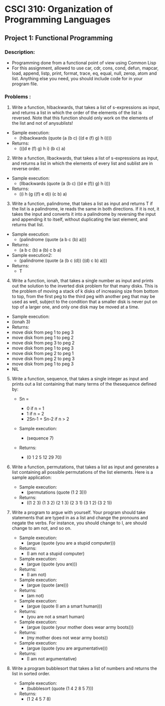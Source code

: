 # CSCI 310: Organization of Programming Languages
## Project 1: Functional Programming
### Description:

* Programming done from a functional point of view using Common Lisp
* For this assignment, allowed to use car, cdr, cons, cond, defun, mapcar, load, append, listp, print, format, trace, eq, equal, null, zerop, atom and list. Anything else you need, you should include code for in your program file.

### Problems : 
1) Write a function, hlbackwards, that takes a list of s-expressions as input, and returns a list in which the order of the elements of the list is reversed.  Note that this function should only work on the elements of the list and not of anysublists!  
  * Sample execution:
    * (hlbackwards (quote (a (b c) ((d e (f) g) h i))))
  * Returns: 
    * (((d e (f) g) h i) (b c) a)

2) Write a function, llbackwards, that takes a list of s-expressions as input, and returns a list in which the elements of every list and sublist are in reverse order.
  * Sample execution:
      * (llbackwards (quote (a (b c) ((d e (f)) g) h i)))
  * Returns: 
    * ((i h (g ((f) e d)) (c b) a)

3) Write a function, palindrome, that takes a list as input and returns T if the list is a palindrome, ie reads the same in both directions.  If it is not, it takes the input and converts it into a palindrome by reversing the input and appending it to itself, without duplicating the last element, and returns that list.
  * Sample execution:
    * (palindrome (quote (a b c (b) a)))
  * Returns: 
    * (a b c (b) a (b) c b a)
  * Sample execution2:
    * (palindrome (quote (a (b c (d)) ((d) c b) a)))
  * Returns: 
    * T

4) Write a function, ionah, that takes a single number as input and prints out the solution to the inverted disk  problem for that many disks.  This is the problem of moving a stack of k disks of increasing size from bottom to top, from the first peg to the third peg with another peg that may be used as well, subject to the condition that a smaller disk is never put on top of a larger one, and only one disk may be moved at a time.  
  * Sample execution:
   * (ionah 3)
  * Returns: 
   * move disk from peg 1 to peg 3
   * move disk from peg 1 to peg 2
   * move disk from peg 3 to peg 2
   * move disk from peg 1 to peg 3
   * move disk from peg 2 to peg 1
   * move disk from peg 2 to peg 3
   * move disk from peg 1 to peg 3
   * NIL

5) Write a function, sequence, that takes a single integer as input and prints out a list containing that many terms of the thesequence defined by:
   * Sn = 
      * 0 if n = 1
      * 1 if n = 2
      * 2Sn-1 + Sn-2 if n > 2


    * Sample execution:
        * (sequence 7)
    * Returns: 
        * (0 1 2 5 12 29 70)

6) Write a function, permutations, that takes a list as input and generates a list containing all possible permutations of the list elements.  Here is a sample application:
    * Sample execution:
        * (permutations (quote (1 2 3)))
    * Returns: 
        * ((1 2 3) (1 3 2) (2 1 3) (2 3 1) (3 1 2) (3 2 1))

7) Write a program to argue with yourself.  Your program should take statements that are typed in as a list and change the pronouns and negate the verbs.  For instance, you should change to I, are should change to am not, and so on. 
    * Sample execution:
        * (argue (quote (you are a stupid computer)))
    * Returns: 
        * (I am not a stupid computer)
    * Sample execution:
        * (argue (quote (you are)))
    * Returns:
        * (I am not)
    * Sample execution:
        * (argue (quote (are)))
    * Returns:
        * (am not)
    * Sample execution:
        * (argue (quote (I am a smart human)))
    * Returns:
        * (you are not a smart human)
    * Sample execution:
        * (argue (quote (your mother does wear army boots)))
    * Returns:
        * (my mother does not wear army boots))
    * Sample execution:
        * (argue (quote (you are argumentative)))
    * Returns: 
        * (I am not argumentative)

8) Write a program bubblesort that takes a list of numbers and returns the list in sorted order.
    * Sample execution:
        * (bubblesort (quote (1 4 2 8 5 7)))
    * Returns: 
        * (1 2 4 5 7 8)
